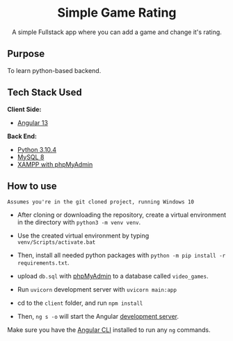 <div align="center"><h1>Simple Game Rating</h1>

A simple Fullstack app where you can add a game and change it's rating.

 </div>

## Purpose

<p>To learn python-based backend.</p>

## Tech Stack Used

**Client Side:**

-   [Angular 13](https://angular.io/)

**Back End:**

-   [Python 3.10.4](https://www.python.org/)
-   [MySQL 8](https://www.mysql.com/)
-   [XAMPP with phpMyAdmin](https://www.apachefriends.org/)

## How to use

`Assumes you're in the git cloned project, running Windows 10`

-   After cloning or downloading the repository, create a virtual environment in the directory with `python3 -m venv venv`.

-   Use the created virtual environment by typing `venv/Scripts/activate.bat`

-   Then, install all needed python packages with `python -m pip install -r requirements.txt`.

-   upload `db.sql` with [phpMyAdmin](http://localhost/phpmyadmin/) to a database called `video_games`.

-   Run `uvicorn` development server with `uvicorn main:app`

-   cd to the `client` folder, and run `npm install`

-   Then, `ng s -o` will start the Angular [development server](http://localhost:4200).

Make sure you have the [Angular CLI](https://angular.io/cli) installed to run any `ng` commands.
